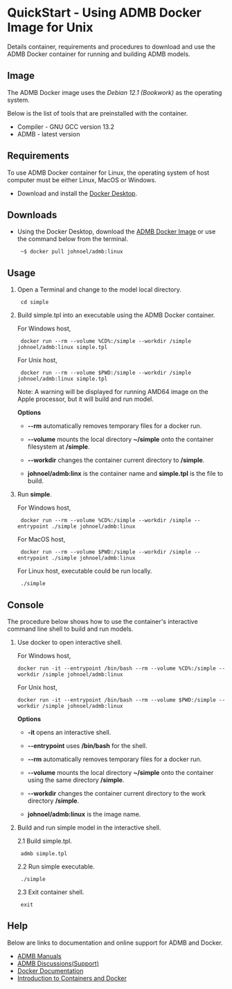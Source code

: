 QuickStart - Using ADMB Docker Image for Unix
=============================================

Details container, requirements and procedures to download and use the ADMB Docker container for running and building ADMB models.

Image
-----

The ADMB Docker image uses the *Debian 12.1 (Bookwork)* as the operating system.

Below is the list of tools that are preinstalled with the container.

* Compiler - GNU GCC version 13.2 
* ADMB - latest version

Requirements
------------

To use ADMB Docker container for Linux, the operating system of host computer must be either Linux, MacOS or Windows.

* Download and install the [Docker Desktop](https://www.docker.com/products/docker-desktop/).

Downloads
---------

* Using the Docker Desktop, download the [ADMB Docker Image](https://hub.docker.com/r/johnoel/admb/) or use the command below from the terminal.

       ~$ docker pull johnoel/admb:linux

Usage
-----

1. Open a Terminal and change to the model local directory.

        cd simple

2. Build simple.tpl into an executable using the ADMB Docker container.

   For Windows host,
   
        docker run --rm --volume %CD%:/simple --workdir /simple johnoel/admb:linux simple.tpl

   For Unix host,

        docker run --rm --volume $PWD:/simple --workdir /simple johnoel/admb:linux simple.tpl

   Note: A warning will be displayed for running AMD64 image on the Apple processor, but it will build and run model. 

    **Options**

    * **--rm** automatically removes temporary files for a docker run.

    * **--volume** mounts the local directory **~/simple** onto the container filesystem at **/simple**.

    * **--workdir** changes the container current directory to **/simple**. 

    * **johnoel/admb:linx** is the container name and **simple.tpl** is the file to build.

4. Run **simple**.

   For Windows host,

        docker run --rm --volume %CD%:/simple --workdir /simple --entrypoint ./simple johnoel/admb:linux
        
   For MacOS host,

        docker run --rm --volume $PWD:/simple --workdir /simple --entrypoint ./simple johnoel/admb:linux

   For Linux host, executable could be run locally.
   
        ./simple

Console
-------

The procedure below shows how to use the container's interactive command line shell to build and run models.

1. Use docker to open interactive shell.

   For Windows host,
   
       docker run -it --entrypoint /bin/bash --rm --volume %CD%:/simple --workdir /simple johnoel/admb:linux

   For Unix host,
   
       docker run -it --entrypoint /bin/bash --rm --volume $PWD:/simple --workdir /simple johnoel/admb:linux

    **Options**

    * **-it** opens an interactive shell.

    * **--entrypoint** uses **/bin/bash** for the shell.

    * **--rm** automatically removes temporary files for a docker run.

    * **--volume** mounts the local directory **~/simple** onto the container using the same directory **/simple**.

    * **--workdir** changes the container current directory to the work directory **/simple**. 

    * **johnoel/admb:linux** is the image name.

3. Build and run simple model in the interactive shell.
    
      2.1 Build simple.tpl.

        admb simple.tpl

      2.2 Run simple executable.

        ./simple

      2.3 Exit container shell.

        exit

Help
----

Below are links to documentation and online support for ADMB and Docker.

* [ADMB Manuals](https://www.admb-project.org/docs/manuals/)
* [ADMB Discussions(Support)](https://github.com/admb-project/admb/discussions)
* [Docker Documentation](https://docs.docker.com/)
* [Introduction to Containers and Docker](https://learn.microsoft.com/en-us/dotnet/architecture/microservices/container-docker-introduction/)
